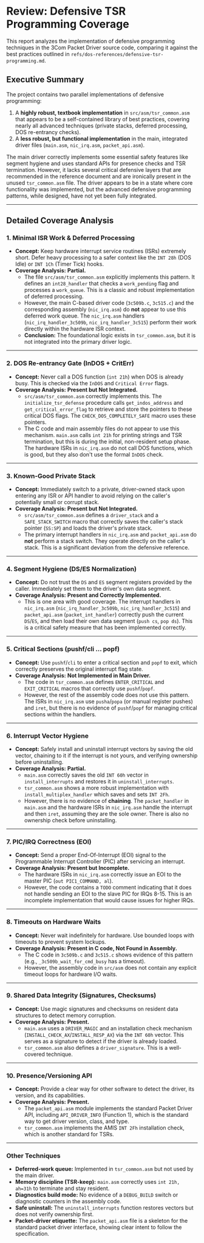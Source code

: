 # Review: Defensive TSR Programming Coverage

This report analyzes the implementation of defensive programming techniques in the 3Com Packet Driver source code, comparing it against the best practices outlined in `refs/dos-references/defensive-tsr-programming.md`.

## Executive Summary

The project contains two parallel implementations of defensive programming:

1.  A **highly robust, textbook implementation** in `src/asm/tsr_common.asm` that appears to be a self-contained library of best practices, covering nearly all advanced techniques (private stacks, deferred processing, DOS re-entrancy checks).
2.  A **less robust, but functional implementation** in the main, integrated driver files (`main.asm`, `nic_irq.asm`, `packet_api.asm`).

The main driver correctly implements some essential safety features like segment hygiene and uses standard APIs for presence checks and TSR termination. However, it lacks several critical defensive layers that are recommended in the reference document and are ironically present in the unused `tsr_common.asm` file. The driver appears to be in a state where core functionality was implemented, but the advanced defensive programming patterns, while designed, have not yet been fully integrated.

---

## Detailed Coverage Analysis

### 1. Minimal ISR Work & Deferred Processing

*   **Concept:** Keep hardware interrupt service routines (ISRs) extremely short. Defer heavy processing to a safer context like the `INT 28h` (DOS Idle) or `INT 1Ch` (Timer Tick) hooks.
*   **Coverage Analysis:** **Partial.**
    *   The file `src/asm/tsr_common.asm` explicitly implements this pattern. It defines an `int28_handler` that checks a `work_pending` flag and processes a `work_queue`. This is a classic and robust implementation of deferred processing.
    *   However, the main C-based driver code (`3c509b.c`, `3c515.c`) and the corresponding assembly (`nic_irq.asm`) do **not** appear to use this deferred work queue. The `nic_irq.asm` handlers (`nic_irq_handler_3c509b`, `nic_irq_handler_3c515`) perform their work directly within the hardware ISR context.
    *   **Conclusion:** The foundational logic exists in `tsr_common.asm`, but it is not integrated into the primary driver logic.

---

### 2. DOS Re-entrancy Gate (InDOS + CritErr)

*   **Concept:** Never call a DOS function (`int 21h`) when DOS is already busy. This is checked via the `InDOS` and `Critical Error` flags.
*   **Coverage Analysis:** **Present but Not Integrated.**
    *   `src/asm/tsr_common.asm` correctly implements this. The `initialize_tsr_defense` procedure calls `get_indos_address` and `get_critical_error_flag` to retrieve and store the pointers to these critical DOS flags. The `CHECK_DOS_COMPLETELY_SAFE` macro uses these pointers.
    *   The C code and main assembly files do not appear to use this mechanism. `main.asm` calls `int 21h` for printing strings and TSR termination, but this is during the initial, non-resident setup phase. The hardware ISRs in `nic_irq.asm` do not call DOS functions, which is good, but they also don't use the formal `InDOS` check.

---

### 3. Known-Good Private Stack

*   **Concept:** Immediately switch to a private, driver-owned stack upon entering any ISR or API handler to avoid relying on the caller's potentially small or corrupt stack.
*   **Coverage Analysis:** **Present but Not Integrated.**
    *   `src/asm/tsr_common.asm` defines a `driver_stack` and a `SAFE_STACK_SWITCH` macro that correctly saves the caller's stack pointer (`SS:SP`) and loads the driver's private stack.
    *   The primary interrupt handlers in `nic_irq.asm` and `packet_api.asm` do **not** perform a stack switch. They operate directly on the caller's stack. This is a significant deviation from the defensive reference.

---

### 4. Segment Hygiene (DS/ES Normalization)

*   **Concept:** Do not trust the `DS` and `ES` segment registers provided by the caller. Immediately set them to the driver's own data segment.
*   **Coverage Analysis:** **Present and Correctly Implemented.**
    *   This is one area with good coverage. The interrupt handlers in `nic_irq.asm` (`nic_irq_handler_3c509b`, `nic_irq_handler_3c515`) and `packet_api.asm` (`packet_int_handler`) correctly push the current `DS`/`ES`, and then load their own data segment (`push cs`, `pop ds`). This is a critical safety measure that has been implemented correctly.

---

### 5. Critical Sections (pushf/cli ... popf)

*   **Concept:** Use `pushf`/`cli` to enter a critical section and `popf` to exit, which correctly preserves the original interrupt flag state.
*   **Coverage Analysis:** **Not Implemented in Main Driver.**
    *   The code in `tsr_common.asm` defines `ENTER_CRITICAL` and `EXIT_CRITICAL` macros that correctly use `pushf`/`popf`.
    *   However, the rest of the assembly code does not use this pattern. The ISRs in `nic_irq.asm` use `pusha`/`popa` (or manual register pushes) and `iret`, but there is no evidence of `pushf`/`popf` for managing critical sections within the handlers.

---

### 6. Interrupt Vector Hygiene

*   **Concept:** Safely install and uninstall interrupt vectors by saving the old vector, chaining to it if the interrupt is not yours, and verifying ownership before uninstalling.
*   **Coverage Analysis:** **Partial.**
    *   `main.asm` correctly saves the old `INT 60h` vector in `install_interrupts` and restores it in `uninstall_interrupts`.
    *   `tsr_common.asm` shows a more robust implementation with `install_multiplex_handler` which saves and sets `INT 2Fh`.
    *   However, there is no evidence of **chaining**. The `packet_handler` in `main.asm` and the hardware ISRs in `nic_irq.asm` handle the interrupt and then `iret`, assuming they are the sole owner. There is also no ownership check before uninstalling.

---

### 7. PIC/IRQ Correctness (EOI)

*   **Concept:** Send a proper End-Of-Interrupt (EOI) signal to the Programmable Interrupt Controller (PIC) after servicing an interrupt.
*   **Coverage Analysis:** **Present but Incomplete.**
    *   The hardware ISRs in `nic_irq.asm` correctly issue an EOI to the master PIC (`out PIC1_COMMAND, al`).
    *   However, the code contains a `TODO` comment indicating that it does not handle sending an EOI to the slave PIC for IRQs 8-15. This is an incomplete implementation that would cause issues for higher IRQs.

---

### 8. Timeouts on Hardware Waits

*   **Concept:** Never wait indefinitely for hardware. Use bounded loops with timeouts to prevent system lockups.
*   **Coverage Analysis:** **Present in C code, Not Found in Assembly.**
    *   The C code in `3c509b.c` and `3c515.c` shows evidence of this pattern (e.g., `_3c509b_wait_for_cmd_busy` has a timeout).
    *   However, the assembly code in `src/asm` does not contain any explicit timeout loops for hardware I/O waits.

---

### 9. Shared Data Integrity (Signatures, Checksums)

*   **Concept:** Use magic signatures and checksums on resident data structures to detect memory corruption.
*   **Coverage Analysis:** **Present.**
    *   `main.asm` uses a `DRIVER_MAGIC` and an installation check mechanism (`INSTALL_CHECK_AX`/`INSTALL_RESP_AX`) via the `INT 60h` vector. This serves as a signature to detect if the driver is already loaded.
    *   `tsr_common.asm` also defines a `driver_signature`. This is a well-covered technique.

---

### 10. Presence/Versioning API

*   **Concept:** Provide a clear way for other software to detect the driver, its version, and its capabilities.
*   **Coverage Analysis:** **Present.**
    *   The `packet_api.asm` module implements the standard Packet Driver API, including `API_DRIVER_INFO` (Function 1), which is the standard way to get driver version, class, and type.
    *   `tsr_common.asm` implements the AMIS `INT 2Fh` installation check, which is another standard for TSRs.

---

### Other Techniques

*   **Deferred-work queue:** Implemented in `tsr_common.asm` but not used by the main driver.
*   **Memory discipline (TSR-keep):** `main.asm` correctly uses `int 21h, ah=31h` to terminate and stay resident.
*   **Diagnostics build mode:** No evidence of a `DEBUG_BUILD` switch or diagnostic counters in the assembly code.
*   **Safe uninstall:** The `uninstall_interrupts` function restores vectors but does not verify ownership first.
*   **Packet-driver etiquette:** The `packet_api.asm` file is a skeleton for the standard packet driver interface, showing clear intent to follow the specification.

